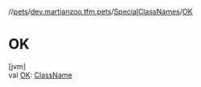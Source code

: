 //[pets](../../../index.md)/[dev.martianzoo.tfm.pets](../index.md)/[SpecialClassNames](index.md)/[OK](-o-k.md)

# OK

[jvm]\
val [OK](-o-k.md): [ClassName](../../dev.martianzoo.tfm.pets.ast/-class-name/index.md)
